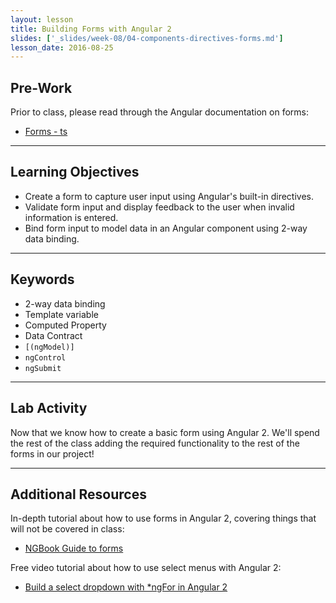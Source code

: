 ```yaml
---
layout: lesson
title: Building Forms with Angular 2
slides: ['_slides/week-08/04-components-directives-forms.md']
lesson_date: 2016-08-25
---
```


## Pre-Work

Prior to class, please read through the Angular documentation on forms:

- [Forms - ts](https://angular.io/docs/ts/latest/guide/forms.html)

---

## Learning Objectives

- Create a form to capture user input using Angular's built-in directives.
- Validate form input and display feedback to the user when invalid information is entered.
- Bind form input to model data in an Angular component using 2-way data binding.

---

## Keywords

- 2-way data binding
- Template variable
- Computed Property
- Data Contract
- `[(ngModel)]`
- `ngControl`
- `ngSubmit`

---

## Lab Activity

Now that we know how to create a basic form using Angular 2. We'll spend the rest of the class adding the required functionality to the rest of the forms in our project!

---

## Additional Resources

In-depth tutorial about how to use forms in Angular 2, covering things that will not be covered in class:

- [NGBook Guide to forms](http://blog.ng-book.com/the-ultimate-guide-to-forms-in-angular-2/)

Free video tutorial about how to use select menus with Angular 2:

- [Build a select dropdown with *ngFor in Angular 2](https://egghead.io/lessons/angular-2-build-a-select-dropdown-with-ngfor-in-angular-2)
